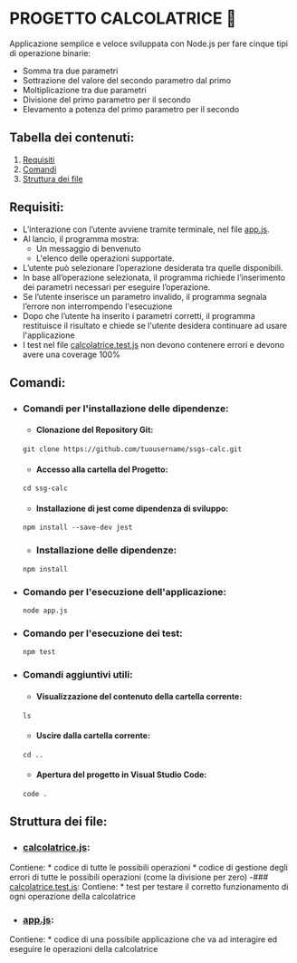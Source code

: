 # PROGETTO CALCOLATRICE 🔢
Applicazione semplice e veloce sviluppata con Node.js per fare cinque tipi di operazione binarie: 
- Somma tra due parametri
- Sottrazione del valore del secondo parametro dal primo
- Moltiplicazione tra due parametri
- Divisione del primo parametro per il secondo
- Elevamento a potenza del primo parametro per il secondo

## Tabella dei contenuti: 
1. [Requisiti](#Requisiti)
2. [Comandi](#Comandi)
3. [Struttura dei file](#Struttura-dei-file)

## Requisiti:   
- L’interazione con l’utente avviene tramite terminale, nel file [app.js](app.js).
- Al lancio, il programma mostra:
     * Un messaggio di benvenuto
     * L'elenco delle operazioni supportate.
- L’utente può selezionare l’operazione desiderata tra quelle disponibili.
- In base all’operazione selezionata, il programma richiede l’inserimento dei parametri necessari per eseguire l’operazione.
- Se l’utente inserisce un parametro invalido, il programma segnala l’errore non interrompendo l'esecuzione
- Dopo che l’utente ha inserito i parametri corretti, il programma restituisce il risultato e chiede se l'utente desidera continuare ad usare l'applicazione
- I test nel file [calcolatrice.test.js](calcolatrice.test.js) non devono contenere errori e devono avere una coverage 100% 
     
## Comandi: 

- ### Comandi per l'installazione delle dipendenze:
  
  * #### Clonazione del Repository Git:
  ```
  git clone https://github.com/tuousername/ssgs-calc.git
  ```
  
  * #### Accesso alla cartella del Progetto:
  ```
  cd ssg-calc
  ```
  
  * #### Installazione di jest come dipendenza di sviluppo:
  ```
  npm install --save-dev jest
  ```
  
  * ### Installazione delle dipendenze: 
  ```
  npm install
  ```
  
- ### Comando per l'esecuzione dell'applicazione: 
  ```
  node app.js
  ```

- ### Comando per l'esecuzione dei test:
  ```
  npm test
  ```

- ### Comandi aggiuntivi utili:

  * #### Visualizzazione del contenuto della cartella corrente:
  ```
  ls
  ```
  
  * #### Uscire dalla cartella corrente:
  ```
  cd ..
  ``` 
  * #### Apertura del progetto in Visual Studio Code:
  ```
  code .
  ```

## Struttura dei file: 
- ### [calcolatrice.js](calcolatrice.js):
Contiene: 
    * codice di tutte le possibili operazioni
    * codice di gestione degli errori di tutte le possibili operazioni (come la divisione per zero)
-### [calcolatrice.test.js](calcolatrice.test.js):
Contiene: 
    * test per testare il corretto funzionamento di ogni operazione della calcolatrice
- ### [app.js](app.js):
Contiene: 
    * codice di una possibile applicazione che va ad interagire ed eseguire le operazioni della calcolatrice


